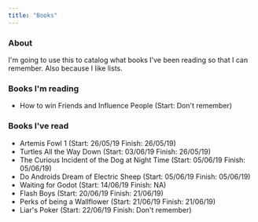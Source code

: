 ```yaml
---
title: "Books"
---
```


### About

I'm going to use this to catalog what books I've been reading so that I can remember. Also because I like lists.

### Books I'm reading

- How to win Friends and Influence People (Start: Don't remember)

### Books I've read

- Artemis Fowl 1 (Start: 26/05/19 Finish: 26/05/19)
- Turtles All the Way Down (Start: 03/06/19 Finish: 26/05/19)
- The Curious Incident of the Dog at Night Time (Start: 05/06/19 Finish: 05/06/19)
- Do Androids Dream of Electric Sheep (Start: 05/06/19 Finish: 05/06/19)
- Waiting for Godot (Start: 14/06/19 Finish: NA)
- Flash Boys (Start: 20/06/19 Finish: 21/06/19)
- Perks of being a Wallflower (Start: 21/06/19 Finish: 21/06/19)
- Liar's Poker (Start: 22/06/19 Finish: Don't remember)
